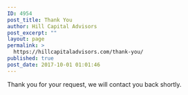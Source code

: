 ```yaml
---
ID: 4954
post_title: Thank You
author: Hill Capital Advisors
post_excerpt: ""
layout: page
permalink: >
  https://hillcapitaladvisors.com/thank-you/
published: true
post_date: 2017-10-01 01:01:46
---
```

Thank you for your request, we will contact you back shortly.